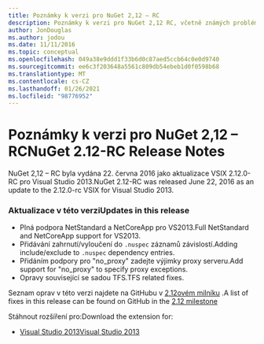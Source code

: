 ```yaml
---
title: Poznámky k verzi pro NuGet 2,12 – RC
description: Poznámky k verzi pro NuGet 2,12 RC, včetně známých problémů, oprav chyb, přidaných funkcí a chcete odeslat obecnou.
author: JonDouglas
ms.author: jodou
ms.date: 11/11/2016
ms.topic: conceptual
ms.openlocfilehash: 049a38e9ddd1f33b6d0c87aed5ccb64c0e0d9740
ms.sourcegitcommit: ee6c3f203648a5561c809db54ebeb1d0f0598b68
ms.translationtype: MT
ms.contentlocale: cs-CZ
ms.lasthandoff: 01/26/2021
ms.locfileid: "98776952"
---
```

# <a name="nuget-212-rc-release-notes"></a><span data-ttu-id="00527-103">Poznámky k verzi pro NuGet 2,12 – RC</span><span class="sxs-lookup"><span data-stu-id="00527-103">NuGet 2.12-RC Release Notes</span></span>

<span data-ttu-id="00527-104">NuGet 2,12 – RC byla vydána 22. června 2016 jako aktualizace VSIX 2.12.0-RC pro Visual Studio 2013.</span><span class="sxs-lookup"><span data-stu-id="00527-104">NuGet 2.12-RC was released June 22, 2016 as an update to the 2.12.0-rc VSIX for Visual Studio 2013.</span></span>

### <a name="updates-in-this-release"></a><span data-ttu-id="00527-105">Aktualizace v této verzi</span><span class="sxs-lookup"><span data-stu-id="00527-105">Updates in this release</span></span>

* <span data-ttu-id="00527-106">Plná podpora NetStandard a NetCoreApp pro VS2013.</span><span class="sxs-lookup"><span data-stu-id="00527-106">Full NetStandard  and NetCoreApp support for VS2013.</span></span>
* <span data-ttu-id="00527-107">Přidávání zahrnutí/vyloučení do `.nuspec` záznamů závislostí.</span><span class="sxs-lookup"><span data-stu-id="00527-107">Adding include/exclude to `.nuspec` dependency entries.</span></span>
* <span data-ttu-id="00527-108">Přidáním podpory pro "no_proxy" zadejte výjimky proxy serveru.</span><span class="sxs-lookup"><span data-stu-id="00527-108">Add support for "no_proxy" to specify proxy exceptions.</span></span>
* <span data-ttu-id="00527-109">Opravy související se sadou TFS.</span><span class="sxs-lookup"><span data-stu-id="00527-109">TFS related fixes.</span></span>

<span data-ttu-id="00527-110">Seznam oprav v této verzi najdete na GitHubu v [2,12ovém milníku](https://github.com/NuGet/Home/issues?q=milestone%3A2.12+is%3Aclosed) .</span><span class="sxs-lookup"><span data-stu-id="00527-110">A list of fixes in this release can be found on GitHub in the [2.12 milestone](https://github.com/NuGet/Home/issues?q=milestone%3A2.12+is%3Aclosed)</span></span>

<span data-ttu-id="00527-111">Stáhnout rozšíření pro:</span><span class="sxs-lookup"><span data-stu-id="00527-111">Download the extension for:</span></span>

* [<span data-ttu-id="00527-112">Visual Studio 2013</span><span class="sxs-lookup"><span data-stu-id="00527-112">Visual Studio 2013</span></span>](https://dist.nuget.org/visualstudio-2013-vsix/v2.12.0-rc/NuGet.Tools.vsix)
